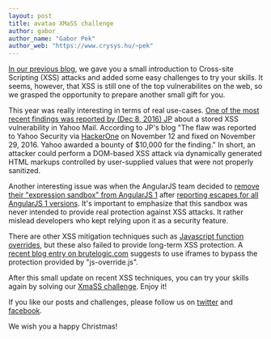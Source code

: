 ```yaml
---
layout: post
title: avatao XMaSS challenge
author: gabor
author_name: "Gabor Pek"
author_web: "https://www.crysys.hu/~pek"
---
```


[In our previous blog](https://blog.avatao.com/Your-first-avatao-Tuesday/), we gave you a small introduction to Cross-site Scripting (XSS) attacks and added some easy challenges to try your skills. It seems, however, that XSS is still one of the top vulnerabilites on the web, so we grasped the opportunity to prepare another small gift for you. 

<!--excerpt-->

This year was really interesting in terms of real use-cases. [One of the most recent findings was reported by (Dec 8, 2016) JP](https://klikki.fi/adv/yahoo2.html) about a stored XSS vulnerability in Yahoo Mail. According to JP's blog "The flaw was reported to Yahoo Security via [HackerOne](https://hackerone.com/yahoo) on November 12 and fixed on November 29, 2016. Yahoo awarded a bounty of $10,000 for the finding." In short, an attacker could perform a DOM-based XSS attack via dynamically generated HTML markups controlled by user-supplied values that were not properly sanitized.

Another interesting issue was when the AngularJS team decided to [remove their "expression sandbox" from AngularJS 1](https://docs.angularjs.org/guide/security) after [reporting escapes for all AngularJS 1 versions](https://www.youtube.com/watch?v=67Yc8_Bszlk&index=1&list=PLhixgUqwRTjwJTIkNopKuGLk3Pm9Ri1sF). It's important to emphasize that this sandbox was never intended to provide real protection against XSS attacks. It rather mislead developers who kept relying upon it as a security feature.  

There are other XSS mitigation techniques such as [Javascript function overrides](https://www.trustwave.com/Resources/SpiderLabs-Blog/Detecting-Successful-XSS-Testing-with-JS-Overrides/), but these also failed to provide long-term XSS protection. A [recent blog entry on brutelogic.com](http://brutelogic.com.br/blog/bypassing-javascript-overrides/) suggests to use iframes to bypass the protection provided by "js-override.js".

After this small update on recent XSS techniques, you can try your skills again by solving our [XmaSS challenge](https://platform.avatao.com/paths/2bf3c9cb-f759-4915-9a2f-f30164c45fce/challenges/f4d9b9a0-42a7-11e6-bdf4-0800200c9a66). Enjoy it!

If you like our posts and challenges, please follow us on [twitter](https://twitter.com/theavatao) and [facebook](https://www.facebook.com/theavatao/). 


We wish you a happy Christmas!
